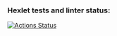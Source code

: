 ### Hexlet tests and linter status:
[![Actions Status](https://github.com/zhabinka/rails-project-lvl1/workflows/hexlet-check/badge.svg)](https://github.com/zhabinka/rails-project-lvl1/actions)